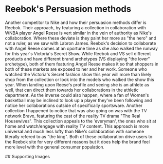 # Reebok's Persuasion methods
<p> Another competitor to Nike and how their persuasion methods differ is Reebok. Their approach, by featuring a collection in collaboration with WNBA player Angel Reese is vert similar in the vein of authority as Nike's collaboration. Where these deviate is they paint her more as "the hero" and not a ruler, as we saw with Labron James. Reebok's decision to collaborate with Angel Reese comes at an oportune time as she also walked the runway for this year's Victoria's Secret Show. While Reebok and VS sell different products and have different brand archetypes (VS displaying "the lover" archetype), both of them featuring Angel Reese makes it so that shoppers in both of these markets are exposed to her and her work. Someone who watched the Victoria's Secret fashion show this year will more than likely shop from the collection or look into the models who walked the show this year. When landing upon Reese's profile and seeing she is an athlete as well, that can direct them towards her collaborations in the athletic department. As the inverse could also happen, where a fan of Women's basketball may be inclined to look up a player they've been following and notice her collaborations outside of specifically sportsware. Another collection I happened to notice that was also going on was with the TV network Bravo, featuring the cast of the reality TV drama "The Real Housewives". This collection appeals to the 'everyman', the ones who sit at home and watch/engage with reality TV content. This approach is more universal and much less lofty than Nike's collaboration with someone literally refered to as "the king". Both of these collaboration drive users to the Reebok site for very different reasons but it does help the brand feel more level with the general consumer population. 
</p>
<p>
  ## Supporting Images
  <br> 
</p>
